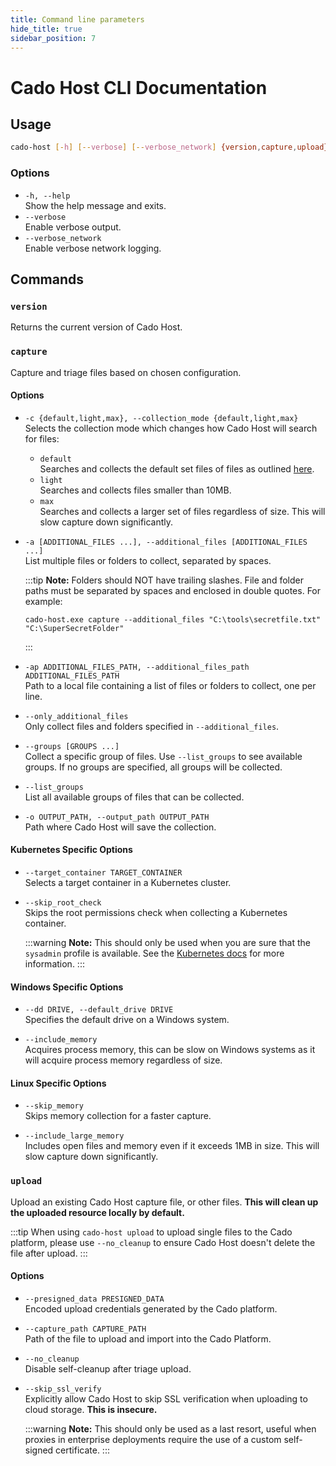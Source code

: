 ```yaml
---
title: Command line parameters
hide_title: true
sidebar_position: 7
---
```


# Cado Host CLI Documentation

## Usage
```bash
cado-host [-h] [--verbose] [--verbose_network] {version,capture,upload} ...
```

### Options
- `-h, --help`  
  Show the help message and exits.
- `--verbose`  
  Enable verbose output.
- `--verbose_network`  
  Enable verbose network logging.

## Commands

### `version`
Returns the current version of Cado Host.

### `capture`
Capture and triage files based on chosen configuration.

#### Options
- `-c {default,light,max}, --collection_mode {default,light,max}`  
  Selects the collection mode which changes how Cado Host will search for files:  
  - `default`  
    Searches and collects the default set files of files as outlined [here](/cado/discovery-import/cado-host/artifacts).  
  - `light`  
    Searches and collects files smaller than 10MB.  
  - `max`  
    Searches and collects a larger set of files regardless of size. This will slow capture down significantly.

- `-a [ADDITIONAL_FILES ...], --additional_files [ADDITIONAL_FILES ...]`  
  List multiple files or folders to collect, separated by spaces.

  :::tip
  **Note:** Folders should NOT have trailing slashes. File and folder paths must be separated by spaces and enclosed in double quotes. For example:
  ```console
  cado-host.exe capture --additional_files "C:\tools\secretfile.txt" "C:\SuperSecretFolder"
  ```
  :::

- `-ap ADDITIONAL_FILES_PATH, --additional_files_path ADDITIONAL_FILES_PATH`  
  Path to a local file containing a list of files or folders to collect, one per line.

- `--only_additional_files`  
  Only collect files and folders specified in `--additional_files`.

- `--groups [GROUPS ...]`  
  Collect a specific group of files. Use `--list_groups` to see available groups. If no groups are specified, all groups will be collected.

- `--list_groups`  
  List all available groups of files that can be collected.

- `-o OUTPUT_PATH, --output_path OUTPUT_PATH`  
  Path where Cado Host will save the collection.


#### Kubernetes Specific Options

- `--target_container TARGET_CONTAINER`  
  Selects a target container in a Kubernetes cluster.

- `--skip_root_check`  
  Skips the root permissions check when collecting a Kubernetes container.

  :::warning
  **Note:** This should only be used when you are sure that the `sysadmin` profile is available. See the [Kubernetes docs](/cado/discovery-import/kubernetes#root-access) for more information.
  :::


#### Windows Specific Options

- `--dd DRIVE, --default_drive DRIVE`  
  Specifies the default drive on a Windows system.

- `--include_memory`  
  Acquires process memory, this can be slow on Windows systems as it will acquire process memory regardless of size.


#### Linux Specific Options

- `--skip_memory`  
  Skips memory collection for a faster capture.

- `--include_large_memory`  
  Includes open files and memory even if it exceeds 1MB in size. This will slow capture down significantly.

### `upload`
Upload an existing Cado Host capture file, or other files. **This will clean up the uploaded resource locally by default.**

:::tip
When using `cado-host upload` to upload single files to the Cado platform, please use `--no_cleanup` to ensure Cado Host doesn't delete the file after upload.
:::

#### Options
- `--presigned_data PRESIGNED_DATA`  
  Encoded upload credentials generated by the Cado platform.

- `--capture_path CAPTURE_PATH`  
  Path of the file to upload and import into the Cado Platform.

- `--no_cleanup`  
  Disable self-cleanup after triage upload.
  
- `--skip_ssl_verify`  
  Explicitly allow Cado Host to skip SSL verification when uploading to cloud storage. **This is insecure.**

  :::warning
  **Note:** This should only be used as a last resort, useful when proxies in enterprise deployments require the use of a custom self-signed certificate.
  :::
